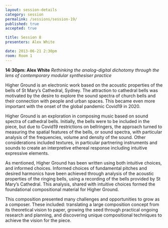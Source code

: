 ```yaml
---
layout: session-details
category: session
permalink: /sessions/session-19/
published: true
accepted: true

title: Session 8
presenters: Alex White

date: 2013-06-21 2:30pm
room: Room 1
---
```


**14:30pm: Alex White**
_Rethinking the analog-digital dichotomy through the lens of contemporary modular synthesiser practice_

Higher Ground is an electronic work based on the acoustic properties of the bells of St Mary’s Cathedral, Sydney. The attraction to cathedral bells was motivated by the desire to explore the sound spectra of church bells and their connection with people and urban spaces. This became even more important with the onset of the global pandemic Covid19 in 2020. 

Higher Ground is an exploration in composing music based on sound spectra of cathedral bells. Initially, the bells were to be included in the piece, but due to Covid19 restrictions on bellringers, the approach turned to measuring the spatial features of the bells, or sound spectra, with particular analysis of the frequencies, volume and density of the sound. Other considerations included textures, in particular partnering instruments and sounds to create an interpretive ethereal response including intuitive expressive elements. 

As mentioned, Higher Ground has been written using both intuitive choices, and informed choices. Informed choices of fundamental pitches and desired harmonics have been achieved through analysis of the acoustic properties of the ringing bells, using a recording of the bells provided by St Mary’s Cathedral. This analysis, shared with intuitive choices formed the foundational compositional material for Higher Ground. 

This composition presented many challenges and opportunities to grow as a composer. These included: translating a large composition concept from its theoretical vision to paper, growing the seed through practical ongoing research and planning, and discovering unique compositional techniques to achieve the vision for the piece. 


